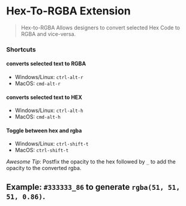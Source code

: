 # Hex-To-RGBA Extension

> Hex-to-RGBA Allows designers to convert selected Hex Code to RGBA and vice-versa.

### Shortcuts
#### converts selected text to RGBA
  - Windows/Linux: `ctrl-alt-r`
  - MacOS: `cmd-alt-r`
#### converts selected text to HEX
  - Windows/Linux: `ctrl-alt-h`
  - MacOS: `cmd-alt-h`
#### Toggle between hex and rgba
  - Windows/Linux: `ctrl-shift-t`
  - MacOS: `ctrl-shift-t`

*Awesome Tip*: Postfix the opacity to the hex followed by `_` to add the opacity to the converted rgba.

Example:
`#333333_86` to generate `rgba(51, 51, 51, 0.86)`.
----
